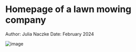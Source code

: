 # Homepage of a lawn mowing company

Author: Julia Naczke
Date: February 2024


![image](https://github.com/julnac/lawn-mowing-page/assets/112817385/ee59794e-91c0-4c19-98c2-de8cf0225408)


